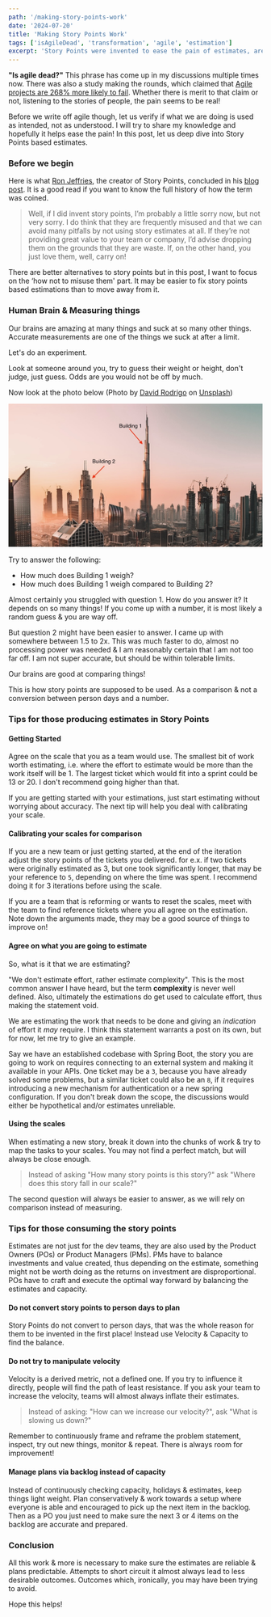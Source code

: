 ```yaml
---
path: '/making-story-points-work'
date: '2024-07-20'
title: 'Making Story Points Work'
tags: ['isAgileDead', 'transformation', 'agile', 'estimation']
excerpt: 'Story Points were invented to ease the pain of estimates, are they still being used as they were designed?'
---
```


**"Is agile dead?"**
This phrase has come up in my discussions multiple times now. There was also a study making the rounds, which claimed that <a href="https://drj.com/industry_news/268-higher-failure-rates-for-agile-software-projects-study-finds/">Agile projects are 268% more likely to fail</a>. Whether there is merit to that claim or not, listening to the stories of people, the pain seems to be real!

Before we write off agile though, let us verify if what we are doing is used as intended, not as understood. I will try to share my knowledge and hopefully it helps ease the pain! In this post, let us deep dive into Story Points based estimates.

### Before we begin

Here is what [Ron Jeffries](https://ronjeffries.com/), the creator of Story Points, concluded in his [blog post](https://ronjeffries.com/articles/019-01ff/story-points/Index.html). It is a good read if you want to know the full history of how the term was coined.

> Well, if I did invent story points, I’m probably a little sorry now, but not very sorry. I do think that they are frequently misused and that we can avoid many pitfalls by not using story estimates at all. If they’re not providing great value to your team or company, I’d advise dropping them on the grounds that they are waste. If, on the other hand, you just love them, well, carry on!

There are better alternatives to story points but in this post, I want to focus on the ‘how not to misuse them' part. It may be easier to fix story points based estimations than to move away from it.

### Human Brain & Measuring things

Our brains are amazing at many things and suck at so many other things. Accurate measurements are one of the things we suck at after a limit.

Let's do an experiment.

Look at someone around you, try to guess their weight or height, don't judge, just guess. Odds are you would not be off by much.

Now look at the photo below (Photo by [David Rodrigo](https://unsplash.com/@david__r?utm_content=creditCopyText&utm_medium=referral&utm_source=unsplash) on [Unsplash](https://unsplash.com/photos/aerial-photo-of-city-highway-surrounded-by-high-rise-buildings-Fr6zexbmjmc?utm_content=creditCopyText&utm_medium=referral&utm_source=unsplash))

![Landscape photo showing many skyscrapers. Tallest building labeled as Building 1 & a bit shorter skyscraper next to it labeled as Building 2](../assets/img/story-points-blogpost.jpeg)

Try to answer the following:

- How much does Building 1 weigh?
- How much does Building 1 weigh compared to Building 2?

Almost certainly you struggled with question 1. How do you answer it? It depends on so many things! If you come up with a number, it is most likely a random guess & you are way off.

But question 2 might have been easier to answer. I came up with somewhere between 1.5 to 2x. This was much faster to do, almost no processing power was needed & I am reasonably certain that I am not too far off. I am not super accurate, but should be within tolerable limits.

Our brains are good at comparing things!

This is how story points are supposed to be used. As a comparison & not a conversion between person days and a number.

### Tips for those producing estimates in Story Points

#### Getting Started

Agree on the scale that you as a team would use. The smallest bit of work worth estimating, i.e. where the effort to estimate would be more than the work itself will be 1. The largest ticket which would fit into a sprint could be 13 or 20. I don't recommend going higher than that.

If you are getting started with your estimations, just start estimating without worrying about accuracy. The next tip will help you deal with calibrating your scale.

#### Calibrating your scales for comparison

If you are a new team or just getting started, at the end of the iteration adjust the story points of the tickets you delivered. for e.x. if two tickets were originally estimated as 3, but one took significantly longer, that may be your reference to `5`, depending on where the time was spent. I recommend doing it for 3 iterations before using the scale.

If you are a team that is reforming or wants to reset the scales, meet with the team to find reference tickets where you all agree on the estimation. Note down the arguments made, they may be a good source of things to improve on!

#### Agree on what you are going to estimate

So, what is it that we are estimating?

"We don't estimate effort, rather estimate complexity". This is the most common answer I have heard, but the term **complexity** is never well defined. Also, ultimately the estimations do get used to calculate effort, thus making the statement void.

We are estimating the work that needs to be done and giving an _indication_ of effort it _may_ require. I think this statement warrants a post on its own, but for now, let me try to give an example.

Say we have an established codebase with Spring Boot, the story you are going to work on requires connecting to an external system and making it available in your APIs. One ticket may be a `3`, because you have already solved some problems, but a similar ticket could also be an `8`, if it requires introducing a new mechanism for authentication or a new spring configuration. If you don't break down the scope, the discussions would either be hypothetical and/or estimates unreliable.

#### Using the scales

When estimating a new story, break it down into the chunks of work & try to map the tasks to your scales. You may not find a perfect match, but will always be close enough.

> Instead of asking "How many story points is this story?" ask "Where does this story fall in our scale?"

The second question will always be easier to answer, as we will rely on comparison instead of measuring.

### Tips for those consuming the story points

Estimates are not just for the dev teams, they are also used by the Product Owners (POs) or Product Managers (PMs). PMs have to balance investments and value created, thus depending on the estimate, something might not be worth doing as the returns on investment are disproportional. POs have to craft and execute the optimal way forward by balancing the estimates and capacity.

#### Do not convert story points to person days to plan

Story Points do not convert to person days, that was the whole reason for them to be invented in the first place! Instead use Velocity & Capacity to find the balance.

#### Do not try to manipulate velocity

Velocity is a derived metric, not a defined one. If you try to influence it directly, people will find the path of least resistance. If you ask your team to increase the velocity, teams will almost always inflate their estimates.

> Instead of asking: "How can we increase our velocity?", ask "What is slowing us down?"

Remember to continuously frame and reframe the problem statement, inspect, try out new things, monitor & repeat. There is always room for improvement!

#### Manage plans via backlog instead of capacity

Instead of continuously checking capacity, holidays & estimates, keep things light weight. Plan conservatively & work towards a setup where everyone is able and encouraged to pick up the next item in the backlog. Then as a PO you just need to make sure the next 3 or 4 items on the backlog are accurate and prepared.

### Conclusion

All this work & more is necessary to make sure the estimates are reliable & plans predictable. Attempts to short circuit it almost always lead to less desirable outcomes. Outcomes which, ironically, you may have been trying to avoid.

Hope this helps!
